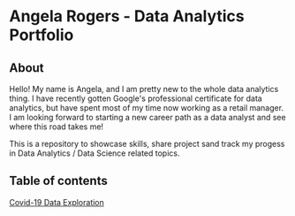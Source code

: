 # Angela Rogers - Data Analytics Portfolio

## About

Hello! My name is Angela, and I am pretty new to the whole data analytics thing. I have recently gotten Google's professional certificate for data analytics, but have spent most of my time now working as a retail manager. 
I am looking forward to starting a new career path as a data analyst and see where this road takes me! 

This is a repository to showcase skills, share project sand track my progess in Data Analytics / Data Science related topics. 

## Table of contents

<a href="https://github.com/anrogers805/Portfolio/blob/main/CovidData.sql">Covid-19 Data Exploration </a> 
